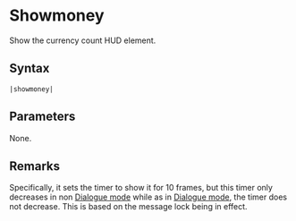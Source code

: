 # Showmoney

Show the currency count HUD element.

## Syntax

````
|showmoney|
````

## Parameters

None.

## Remarks

Specifically, it sets the timer to show it for 10 frames, but this timer only decreases in non [Dialogue mode](../../Dialogue%20mode.md) while as in [Dialogue mode](../../Dialogue%20mode.md), the timer does not decrease. This is based on the message lock being in effect.
